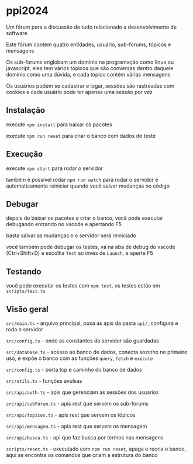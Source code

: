 # ppi2024

Um fórum para a discussão de tudo relacionado a desenvolvimento de software

Este fórum contém quatro entidades, usuário, sub-forums, tópicos e mensagens

Os sub-forums englobam um domínio na programação como linux ou javascript,
eles tem vários tópicos que são conversas dentro daquele domínio como uma dúvida,
e cada tópico contém várias mensagens

Os usuários podem se cadastrar e logar, sessões são rastreadas com cookies e cada usuário pode ter apenas uma sessão por vez

## Instalação

execute `npm install` para baixar os pacotes

execute `npm run reset` para criar o banco com dados de teste

## Execução

execute `npm start` para rodar o servidor

também é possível rodar `npm run watch` para rodar o servidor e automaticamente reiniciar quando você salvar mudanças no código

## Debugar

depois de baixar os pacotes e criar o banco, você pode executar debugando entrando no vscode e apertando F5

basta salvar as mudanças e o servidor será reiniciado

você também pode debugar os testes, vá na aba de debug do vscode (Ctrl+Shift+D) e escolha `Test` ao invés de `Launch`, e aperte F5

## Testando

você pode executar os testes com `npm test`, os testes estão em `scripts/test.ts`

## Visão geral

`src/main.ts` - arquivo principal, puxa as apis da pasta `api/`, configura e roda o servidor

`src/config.ts` - onde as constantes do servidor são guardadas

`src/database.ts` - acesso ao banco de dados, conecta sozinho no primeiro uso, e expõe o banco com as funções `query`, `fetch` e `execute`

`src/config.ts` - porta tcp e caminho do banco de dados

`src/utils.ts` - funções avulsas

`src/api/auth.ts` - apis que gerenciam as sessões dos usuarios

`src/api/subForum.ts` - apis rest que servem os sub-forums

`src/api/topicos.ts` - apis rest que servem os tópicos

`src/api/mensagem.ts` - apis rest que servem os mensagem

`src/api/busca.ts` - api que faz busca por termos nas mensagens

`scripts/reset.ts` - executado com `npm run reset`, apaga e recria o banco, aqui se encontra os comandos que criam a estrutura do banco

